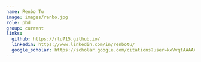 ```yaml
---
name: Renbo Tu
image: images/renbo.jpg
role: phd
group: current
links:
  github: https://rtu715.github.io/
  linkedin: https://www.linkedin.com/in/renbotu/
  google_scholar: https://scholar.google.com/citations?user=kxVvqtAAAAAJ&hl=en
---
```

